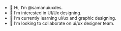 - 👋 Hi, I’m @samanuiuxdes.
- 👀 I’m interested in UI/Ux designing.
- 🌱 I’m currently learning ui/ux and graphic designing.
- 💞️ I’m looking to collaborate on ui/ux designer team.

<!---
samanuiuxdes/samanuiuxdes is a ✨ special ✨ repository because its `README.md` (this file) appears on your GitHub profile.
You can click the Preview link to take a look at your changes.
--->
